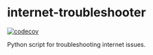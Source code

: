 # internet-troubleshooter

[![codecov](https://codecov.io/github/bethune-bryant/internet-troubleshooter/branch/main/graph/badge.svg?token=JN4VXWSJNI)](https://codecov.io/github/bethune-bryant/internet-troubleshooter)

Python script for troubleshooting internet issues.
